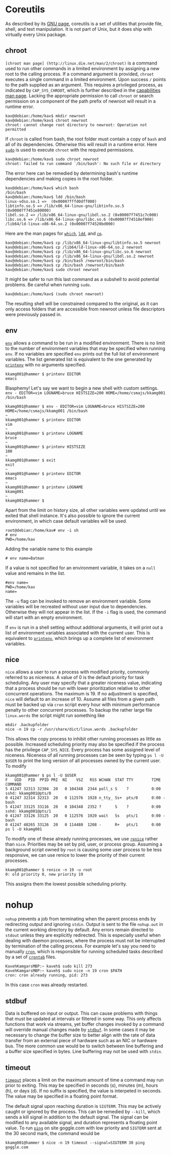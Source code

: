 # Coreutils

As described by its [GNU page](https://www.gnu.org/software/coreutils/), coreutils is a set of utilities that provide file, shell, and text manipulation. It is not part of Unix, but it does ship with virtually every Unix package. 

## chroot

`[chroot man page] (http://linux.die.net/man/2/chroot)`  is a command used to run other commands in a limited environment by assigning a new root to the calling process. If a command argument is provided, `chroot` executes a single command in a limited environment. Upon success `/` points to the path supplied as an argument. This requires a privileged process, as indicated by `CAP_SYS_CHROOT`, which is further described in the [capabilities man page](http://linux.die.net/man/7/capabilities). Lacking the appropriate permission to call `chroot` or search permission on a component of the path prefix of newroot will result in a runtime error.

```
kav@debian:/home/kav$ mkdir newroot
kav@debian:/home/kav$ chroot newroot
chroot: cannot change root directory to newroot: Operation not permitted
```
If `chroot` is called from bash, the root folder must contain a copy of `bash` and all of its dependencies. Otherwise this will result in a runtime error. Here [`sudo`](http://linux.die.net/man/8/sudo) is used to execute `chroot` with the required permissions. 
```
kav@debian:/home/kav$ sudo chroot newroot
chroot: failed to run command `/bin/bash': No such file or directory
```
The error here can be remedied by determining bash's runtime dependencies and making copies in the root folder.

```
kav@debian:/home/kav$ which bash
/bin/bash
kav@debian:/home/kav$ ldd /bin/bash
linux-vdso.so.1 =>  (0x00007fffd0dff000)
libtinfo.so.5 => /lib/x86_64-linux-gnu/libtinfo.so.5 (0x00007f7451e80000)
libdl.so.2 => /lib/x86_64-linux-gnu/libdl.so.2 (0x00007f7451c7c000)
libc.so.6 => /lib/x86_64-linux-gnu/libc.so.6 (0x00007f74518ef000)
/lib64/ld-linux-x86-64.so.2 (0x00007f74520bd000)
```
Here are the man pages for [`which`](http://linux.die.net/man/1/which), [`ldd`](linux.die.net/man/1/ldd), and [`cp`](http://linux.die.net/man/1/cp). 
```
kav@debian:/home/kav$ cp /lib/x86_64-linux-gnu/libtinfo.so.5 newroot
kav@debian:/home/kav$ cp /lib64/ld-linux-x86-64.so.2 newroot
kav@debian:/home/kav$ cp /lib/x86_64-linux-gnu/libc.so.6 newroot
kav@debian:/home/kav$ cp /lib/x86_64-linux-gnu/libdl.so.2 newroot
kav@debian:/home/kav$ cp /bin/bash /newroot/bin/bash
kav@debian:/home/kav$ cp /bin/bash /newroot/bin/bash
kav@debian:/home/kav$ sudo chroot newroot
```
It might be safer to run this last command as a subshell to avoid potential problems. Be careful when running `sudo`.  

```
kav@debian:/home/kav$ (sudo chroot newroot)
```

The resulting shell will be constrained compared to the original, as it can only access folders that are accessible from newroot unless file descriptors were previously passed in.


## env 

[`env`](http://linux.die.net/man/1/env) allows a command to be run in a modified environment. There is no limit to the number of environment variables that may be specified when running `env`. If no variables are specified `env` prints out the full list of environment variables. The list generated list is equivalent to the one generated by [`printenv`](http://linux.die.net/man/1/printenv) with no arguments specified. 
```
kkamg001@hammer $ printenv EDITOR
emacs
```
Blasphemy!
Let's say we want to begin a new shell with custom settings.
`env - EDITOR=vim LOGNAME=bruce HISTSIZE=200 HOME=/home/csmajs/kkamg001 /bin/bash`
```
kkamg001@hammer $ env - EDITOR=vim LOGNAME=bruce HISTSIZE=200 HOME=/home/csmajs/kkamg001 /bin/bash
~
kkamg001@hammer $ printenv EDITOR
vim
~
kkamg001@hammer $ printenv LOGNAME
bruce
~
kkamg001@hammer $ printenv HISTSIZE
100
~
kkamg001@hammer $ exit   
exit
~
kkamg001@hammer $ printenv EDITOR
emacs
~
kkamg001@hammer $ printenv LOGNAME
kkamg001
~
kkamg001@hammer $ 
```

Apart from the limit on history size, all other variables were updated until we exited that shell instance. It's also possible to ignore the current environment, in which case default variables will be used.

```
root@debian:/home/kav# env -i sh
# env
PWD=/home/kav
```

Adding the variable name to this example

```PWD=/home/kav
# env name=Batman
```

If a value is not specified for an environment variable, it takes on a `null` value and remains in the list. 
```
#env name=
PWD=/home/kav
name=
```

The ` -u ` flag can be invoked to remove an environment variable. Some variables will be recreated without user input due to dependencies. Otherwise they will not appear in the list. If the `-i` flag is used, the command will start with an empty environment.


If `env` is run in a shell setting without additional arguments, it will print out a list of environment variables associated with the current user. This is equivalent to [`printenv`](http://linux.die.net/man/1/printenv), which brings up a complete list of environment variables. 

## nice
`nice` allows a user to run a process with modified priority, commonly referred to as niceness. A value of 0 is the default priority for task scheduling. Any user may specify that a greater niceness value, indicating that a process should be run with lower prioritization relative to other concurrent operations. The maximum is 19. If no adjustment is specified, `nice` will default to an increase of 10. Assume all files from a given path must be backed up via `cron` script every hour with minimum performance penalty to other concurrent processes. To backup the rather large file `linux.words` the script might run something like
```
mkdir .backupfolder
nice -n 19 cp -r /usr/share/dict/linux.words .backupfolder 
```
This allows the copy process to inhibit other running processes as little as possible. Increased scheduling priority may also be specified if the process has the privilege `CAP_SYS_NICE`. Every process has some assigned level of niceness. Niceness of all running processes can be seen by typing `ps l -U $USER` to print the long version of all processes owned by the current user. To modify 
```
kkamg001@hammer $ ps l -U $USER
F   UID   PID  PPID PRI  NI    VSZ   RSS WCHAN  STAT TTY        TIME COMMAND
5 41247 32313 32304  20   0 104348  2344 poll_s S    ?          0:00 sshd: kkamg001@pts/0
0 41247 32314 32313  20   0 112576  1928 n_tty_ Ss+  pts/0      0:00 -bash
5 41247 33125 33116  20   0 104348  2352 ?      S    ?          0:00 sshd: kkamg001@pts/1
0 41247 33126 33125  20   0 112576  1920 wait   Ss   pts/1      0:00 -bash
0 41247 40265 33126  20   0 114480  1208 -      R+   pts/1      0:00 ps l -U kkamg001
```
To modify one of these already running processes, we use [`renice`](http://linux.die.net/man/8/renice) rather than `nice`. Priorities may be set by pid, user, or process group. Assuming a background script owned by `root` is causing some user process to be less responsive, we can use renice to lower the priority of their current processes. 
```
kkamg001@hammer $ renice -n 19 -u root
0: old priority 0, new priority 19
```
This assigns them the lowest possible scheduling priority.

# nohup
`nohup` prevents a job from terminating when the parent process ends by redirecting output and ignoring `stdin`. Output is sent to the file `nohup.out` in the current working directory by default. Any errors remain directed to `stdout` unless they are explicitly redirected. This is especially useful when dealing with daemon processes, where the process must not be interrupted by termination of the calling process. For example let's say you need to manually [`cron`](http://linux.die.net/man/8/crond), which is responsible for running scheduled tasks described by a set of [`crontab`](http://linux.die.net/man/5/crontab) files. 
```
KavehKamgarsMBP:~ kaveh$ sudo kill 273
KavehKamgarsMBP:~ kaveh$ sudo nice -n 19 cron $PATH
cron: cron already running, pid: 273
```
In this case `cron` was already restarted.

## stdbuf
Data is buffered on input or output. This can cause problems with things that must be updated at intervals or filtered in some way. This only affects functions that work via streams, yet buffer changes invoked by a command will override manual changes made by [`stdbuf`](http://linux.die.net/man/1/stdbuf). In some cases it may be necessary to change the buffer size to better align with the rate of data transfer from an external piece of hardware such as an NIC or hardware bus. The more common use would be to switch between line buffering and a buffer size specified in bytes. Line buffering may not be used with `stdin`. 

## timeout
[`timeout`](http://linux.die.net/man/1/timeout) places a limit on the maximum amount of time a command may run prior to exiting. This may be specified in seconds (s), minutes (m), hours (h), or days (d). If no suffix is specified, the value is interpeted in seconds. The value may be specified in a floating point format. 

The default signal upon reaching duration is `SIGTERM`. This may be actively caught or ignored by the process. This can be remedied by `--kill`, which sends a kill signal in addition to the default signal. The signal can be modified to any available signal, and duration represents a floating point value. To run [`ping`](http://linux.die.net/man/8/ping) on site goggle.com with low priority and `SIGTERM` sent at the 30 second mark, the command would be 
```
kkamg001@hammer $ nice -n 19 timeout --signal=SIGTERM 30 ping goggle.com 
```
